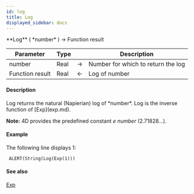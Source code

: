 ```yaml
---
id: log
title: Log
displayed_sidebar: docs
---
```


<!--REF #_command_.Log.Syntax-->**Log** ( *number* ) -> Function result<!-- END REF-->
<!--REF #_command_.Log.Params-->
| Parameter | Type |  | Description |
| --- | --- | --- | --- |
| number | Real | -> | Number for which to return the log |
| Function result | Real | <- | Log of number |

<!-- END REF-->

#### Description 

<!--REF #_command_.Log.Summary-->Log returns the natural (Napierian) log of *number*.<!-- END REF--> Log is the inverse function of [Exp](exp.md).

**Note:** 4D provides the predefined constant *e number* (2.71828...).

#### Example 

The following line displays 1:

```4d
 ALERT(String(Log(Exp(1)))
```

#### See also 

[Exp](exp.md)  